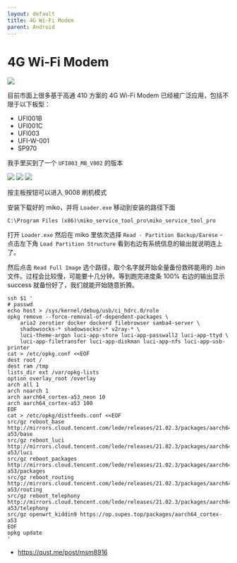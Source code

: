 ```yaml
---
layout: default
title: 4G Wi-Fi Modem
parent: Android
---
```


# 4G Wi-Fi Modem

![](https://img-blog.csdnimg.cn/1c2a316bdc164eab8c145446878fb622.png)

目前市面上很多基于高通 410 方案的 4G Wi-Fi Modem 已经被广泛应用，包括不限于以下板型：

+ UFI001B
+ UFI001C
+ UFI003
+ UFI-W-001
+ SP970

我手里买到了一个 `UFI003_MB_V002` 的版本

![](https://forum.openwrt.org/uploads/default/original/3X/9/8/98baf9cfee4c5ae919a9a0e29756323b14a9bb15.jpeg)
![](https://img-blog.csdnimg.cn/ddbd2e5eb778489eabb4b32ada65bf31.png)
![](https://img-blog.csdnimg.cn/d8a7b4fdfab84c1e8d64c3d702d19ab6.png)

按主板按钮可以进入 9008 刷机模式

安装下载好的 miko，并将 `Loader.exe` 移动到安装的路径下面

```
C:\Program Files (x86)\miko_service_tool_pro\miko_service_tool_pro
```
打开 `Loader.exe` 然后在 miko 里依次选择 `Read - Partition Backup/Earese` - 点击左下角 `Load Partition Structure` 看到右边有系统信息的输出就说明连上了。

然后点击 `Read Full Image` 选个路径，取个名字就开始全量备份救砖能用的 .bin 文件。过程会比较慢，可能要十几分钟。等到跑完进度条 100% 右边的输出显示 success 就备份好了，我们就能开始随意折腾。

```shell
ssh $1 '
# passwd
echo host > /sys/kernel/debug/usb/ci_hdrc.0/role
opkg remove --force-removal-of-dependent-packages \
    aria2 zerotier docker dockerd filebrowser samba4-server \
    shadowsocks-* shadowsocksr-* v2ray-* \
    luci-theme-argon luci-app-store luci-app-passwall2 luci-app-ttyd \
    luci-app-filetransfer luci-app-diskman luci-app-nfs luci-app-usb-printer
cat > /etc/opkg.conf <<EOF
dest root /
dest ram /tmp
lists_dir ext /var/opkg-lists
option overlay_root /overlay
arch all 1
arch noarch 1
arch aarch64_cortex-a53_neon 10
arch aarch64_cortex-a53 100
EOF
cat > /etc/opkg/distfeeds.conf <<EOF
src/gz reboot_base http://mirrors.cloud.tencent.com/lede/releases/21.02.3/packages/aarch64_cortex-a53/base
src/gz reboot_luci http://mirrors.cloud.tencent.com/lede/releases/21.02.3/packages/aarch64_cortex-a53/luci
src/gz reboot_packages http://mirrors.cloud.tencent.com/lede/releases/21.02.3/packages/aarch64_cortex-a53/packages
src/gz reboot_routing http://mirrors.cloud.tencent.com/lede/releases/21.02.3/packages/aarch64_cortex-a53/routing
src/gz reboot_telephony http://mirrors.cloud.tencent.com/lede/releases/21.02.3/packages/aarch64_cortex-a53/telephony
src/gz openwrt_kiddin9 https://op.supes.top/packages/aarch64_cortex-a53
EOF
opkg update
'
```

+ https://qust.me/post/msm8916